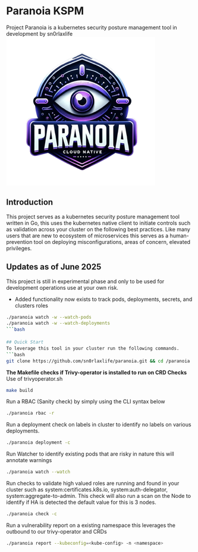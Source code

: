 # Paranoia KSPM
Project Paranoia is a kubernetes security posture management tool in development by sn0rlaxlife
<img src="https://github.com/sn0rlaxlife/paranoia/blob/main/paranoia-logo.png" alt="Paranoia" width="400" height="400">

## Introduction ##
This project serves as a kubernetes security posture management tool written in Go, this uses the kubernetes native client to initiate controls such as validation across your cluster on the following best practices. Like many users that are new to ecosystem of microservices this serves as a human-prevention tool on deploying misconfigurations, areas of concern, elevated privileges.


## Updates as of June 2025 ##
This project is still in experimental phase and only to be used for development operations use at your own risk.

- Added functionality now exists to track pods, deployments, secrets, and clusters roles
```bash
./paranoia watch -w --watch-pods
./paranoia watch -w --watch-deployments
```bash

## Quick Start
To leverage this tool in your cluster run the following commands.
```bash
git clone https://github.com/sn0rlaxlife/paranoia.git && cd /paranoia
```


<b> The Makefile checks if Trivy-operator is installed to run on CRD Checks </b>
Use of trivyoperator.sh 
```bash
make build
```

Run a RBAC (Sanity check) by simply using the CLI syntax below
```bash
./paranoia rbac -r
```

Run a deployment check on labels in cluster to identify no labels on various deployments.
```bash
./paranoia deployment -c
```

Run Watcher to identify existing pods that are risky in nature this will annotate warnings
```bash
./paranoia watch --watch
```

Run checks to validate high valued roles are running and found in your cluster such as system:certificates.k8s.io, system:auth-delegator, system:aggregate-to-admin. This check will also run a scan on the Node to identify if HA is detected the default value for this is 3 nodes.
```bash
./paranoia check -c
```

Run a vulnerability report on a existing namespace this leverages the outbound to our trivy-operator and CRDs
```bash
./paranoia report --kubeconfig=<kube-config> -n <namespace>
```